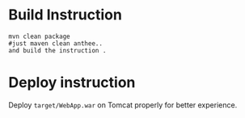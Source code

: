 

# Build Instruction


```
mvn clean package
#just maven clean anthee..
and build the instruction .
```

# Deploy instruction

Deploy ```target/WebApp.war``` on Tomcat properly for better experience.

